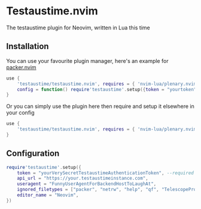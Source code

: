 # Testaustime.nvim

The testaustime plugin for Neovim, written in Lua this time

## Installation

You can use your favourite plugin manager, here's an example for [packer.nvim](https://github.com/wbthomason/packer.nvim)
```lua
use {
    'testaustime/testaustime.nvim', requires = { 'nvim-lua/plenary.nvim' },
    config = function() require'testaustime'.setup({token = "yourtoken"}) end
}
```

Or you can simply use the plugin here then require and setup it elsewhere in your config
```lua
use {
    'testaustime/testaustime.nvim', requires = { 'nvim-lua/plenary.nvim' },
}
```

## Configuration
```lua
require'testaustime'.setup({
    token = "yourVerySecretTestaustimeAuthenticationToken", --required
    api_url = "https://your.testaustimeinstance.com",
    useragent = "FunnyUserAgentForBackendHostToLaughAt",
    ignored_filetypes = ["packer", "netrw", "help", "qf", "TelescopePrompt", "gitcommit"],
    editor_name = "Neovim",
})
```
